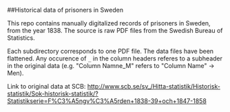 ##Historical data of prisoners in Sweden

This repo contains manually digitalized records of prisoners in Sweden, from the year 1838. The source is raw PDF files from the Swedish Bureau of Statistics.

Each subdirectory corresponds to one PDF file. The data files have been flattened. Any occurence of `_` in the column headers referes to a subheader in the original data (e.g. "Column Namne_M" refers to "Column Name" -> Men).

Link to original data at SCB: http://www.scb.se/sv_/Hitta-statistik/Historisk-statistik/Sok-historisk-statistik/?Statistikserie=F%C3%A5ngv%C3%A5rden+1838-39+och+1847-1858
